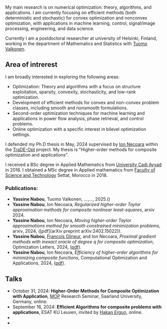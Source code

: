 My main research is on numerical optimization: theory, algorithms, and applications. I am currently focusing on efficient methods (both deterministic and stochastic) for convex optimization and nonconvex optimization, with applications in machine learning, control, signal/image processing, engineering, and data science.

Currently I am a postdoctoral researcher at university of Helsinki, Finland, working in the department of Mathematics and Statistics with [Tuomo Valkonen](https://tuomov.iki.fi).


## Area of intrerest
I am broadly interested in exploring the following areas:
- Optimization: Theory and algorithms with a focus on structure exploitation, sparsity, convexity, stochasticity, and low-rank optimization.
- Development of efficient methods for convex and non-convex problem classes, including smooth and nonsmooth formulations.
- Second-order optimization techniques for machine learning and applications in power flow analysis, phase retrieval, and control problems.
- Online optimization with a specific interest in bilevel optimization settings.

I defended my Ph.D thesis in May, 2024 supervised by [Ion Necoara](https://acse.pub.ro/index.php/en/ion-necoara/) within the [TraDE-Opt](https://trade-opt-itn.eu) project. My thesis is "Higher-order methods for composite optimization and applications". 

I received a BSc degree in Applied Mathematics from [University Cadi Ayyad](https://www.uca.ma) in 2016. I obtained a MSc degree in Applied mathematics from [Faculty of Science and Technology](https://www.fsts.ac.ma) Settat, Morocco in 2018.



### Publications:
- **Yassine Nabou**, Tuomo Valkonen, *...*,..., 2025.()
- **Yassine Nabou**, Ion Necoara, *Regularized higher-order Taylor approximation methods for composite nonlinear least-squares*, arxiv 2024.
- **Yassine Nabou**, Ion Necoara, *Moving higher-order Taylor approximations method for smooth constrained minimization problems*, arxiv, 2024, ([pdf](arXiv preprint arXiv:2402.15022)).
- **Yassine Nabou**, [Francois Glineur](https://perso.uclouvain.be/francois.glineur/), and Ion Necoara, *Proximal gradient methods with inexact oracle of degree q for composite optimization*, Optimization Letters, 2024, ([pdf](https://link.springer.com/content/pdf/10.1007/s11590-024-02118-9.pdf)).
- **Yassine Nabou**, Ion Necoara, *Efficiency of higher-order algorithms for minimizing composite functions*, Computational Optimization and Applications, 2024, ([pdf](https://link.springer.com/content/pdf/10.1007/s10589-023-00533-9.pdf)).



## Talks 
- October 31, 2024: **Higher-Order Methods for Composite Optimization with Application**, [MOP](https://www.mop.uni-saarland.de/teaching/MOPResearchSeminar/index.shtml) Research Seminar, Saarland University, Germany, online.  
- September 16, 2024: **Efficient Algorithms for composite problems with applications**, ESAT KU Leuven, invited by [Hakan Ergun](https://scholar.google.com/citations?user=EGUrHGsAAAAJ&hl=en), online.
- 
-


